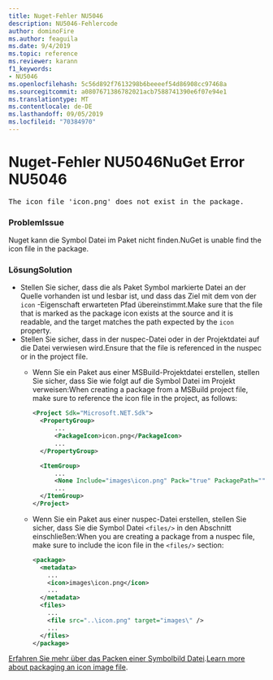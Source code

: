 ```yaml
---
title: Nuget-Fehler NU5046
description: NU5046-Fehlercode
author: dominoFire
ms.author: feaguila
ms.date: 9/4/2019
ms.topic: reference
ms.reviewer: karann
f1_keywords:
- NU5046
ms.openlocfilehash: 5c56d892f7613298b6beeeef54d86908cc97468a
ms.sourcegitcommit: a0807671386782021acb7588741390e6f07e94e1
ms.translationtype: MT
ms.contentlocale: de-DE
ms.lasthandoff: 09/05/2019
ms.locfileid: "70384970"
---
```

# <a name="nuget-error-nu5046"></a><span data-ttu-id="e7ebf-103">Nuget-Fehler NU5046</span><span class="sxs-lookup"><span data-stu-id="e7ebf-103">NuGet Error NU5046</span></span>

<pre>The icon file 'icon.png' does not exist in the package.</pre>


### <a name="issue"></a><span data-ttu-id="e7ebf-104">Problem</span><span class="sxs-lookup"><span data-stu-id="e7ebf-104">Issue</span></span>

<span data-ttu-id="e7ebf-105">Nuget kann die Symbol Datei im Paket nicht finden.</span><span class="sxs-lookup"><span data-stu-id="e7ebf-105">NuGet is unable find the icon file in the package.</span></span>


### <a name="solution"></a><span data-ttu-id="e7ebf-106">Lösung</span><span class="sxs-lookup"><span data-stu-id="e7ebf-106">Solution</span></span>

- <span data-ttu-id="e7ebf-107">Stellen Sie sicher, dass die als Paket Symbol markierte Datei an der Quelle vorhanden ist und lesbar ist, und dass das Ziel mit dem von der `icon` -Eigenschaft erwarteten Pfad übereinstimmt.</span><span class="sxs-lookup"><span data-stu-id="e7ebf-107">Make sure that the file that is marked as the package icon exists at the source and it is readable, and the target matches the path expected by the `icon` property.</span></span>
- <span data-ttu-id="e7ebf-108">Stellen Sie sicher, dass in der nuspec-Datei oder in der Projektdatei auf die Datei verwiesen wird.</span><span class="sxs-lookup"><span data-stu-id="e7ebf-108">Ensure that the file is referenced in the nuspec or in the project file.</span></span>
  * <span data-ttu-id="e7ebf-109">Wenn Sie ein Paket aus einer MSBuild-Projektdatei erstellen, stellen Sie sicher, dass Sie wie folgt auf die Symbol Datei im Projekt verweisen:</span><span class="sxs-lookup"><span data-stu-id="e7ebf-109">When creating a package from a MSBuild project file, make sure to reference the icon file in the project, as follows:</span></span>

    ```xml
    <Project Sdk="Microsoft.NET.Sdk">
      <PropertyGroup>
          ...
          <PackageIcon>icon.png</PackageIcon>
          ...
      </PropertyGroup>

      <ItemGroup>
          ...
          <None Include="images\icon.png" Pack="true" PackagePath=""/>
          ...
      </ItemGroup>
    </Project>
    ```

  * <span data-ttu-id="e7ebf-110">Wenn Sie ein Paket aus einer nuspec-Datei erstellen, stellen Sie sicher, dass Sie die Symbol Datei `<files/>` in den Abschnitt einschließen:</span><span class="sxs-lookup"><span data-stu-id="e7ebf-110">When you are creating a package from a nuspec file, make sure to include the icon file in the `<files/>` section:</span></span>

    ```xml
    <package>
      <metadata>
        ...
        <icon>images\icon.png</icon>
        ...
      </metadata>
      <files>
        ...
        <file src="..\icon.png" target="images\" />
        ...
      </files>
    </package>
    ```

<span data-ttu-id="e7ebf-111">[Erfahren Sie mehr über das Packen einer Symbolbild Datei](../msbuild-targets.md#packing-an-icon-image-file).</span><span class="sxs-lookup"><span data-stu-id="e7ebf-111">[Learn more about packaging an icon image file](../msbuild-targets.md#packing-an-icon-image-file).</span></span>

